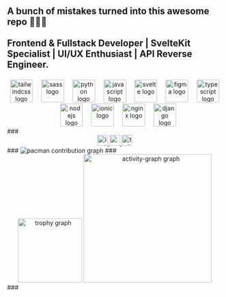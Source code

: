 <h2 align="left">A bunch of mistakes turned into this awesome repo 👋👋👋<br><br>Frontend & Fullstack Developer | SvelteKit Specialist | UI/UX Enthusiast | API Reverse Engineer.</h2>

###
<div align="center">
  <img src="https://skillicons.dev/icons?i=tailwind" height="53" alt="tailwindcss logo"  />
  <img width="12" />
  <img src="https://cdn.jsdelivr.net/gh/devicons/devicon/icons/sass/sass-original.svg" height="53" alt="sass logo"  />
  <img width="12" />
  <img src="https://skillicons.dev/icons?i=py" height="53" alt="python logo"  />
  <img width="12" />
  <img src="https://cdn.jsdelivr.net/gh/devicons/devicon/icons/javascript/javascript-original.svg" height="53" alt="javascript logo"  />
  <img width="12" />
  <img src="https://cdn.jsdelivr.net/gh/devicons/devicon/icons/svelte/svelte-original.svg" height="53" alt="svelte logo"  />
  <img width="12" />
  <img src="https://cdn.jsdelivr.net/gh/devicons/devicon/icons/figma/figma-original.svg" height="53" alt="figma logo"  />
  <img width="12" />
  <img src="https://cdn.jsdelivr.net/gh/devicons/devicon/icons/typescript/typescript-original.svg" height="53" alt="typescript logo"  />
  <img width="12" />
  <img src="https://cdn.jsdelivr.net/gh/devicons/devicon/icons/nodejs/nodejs-original.svg" height="53" alt="nodejs logo"  />
  <img width="12" />
  <img src="https://cdn.jsdelivr.net/gh/devicons/devicon/icons/ionic/ionic-original.svg" height="53" alt="ionic logo"  />
  <img width="12" />
  <img src="https://cdn.jsdelivr.net/gh/devicons/devicon/icons/nginx/nginx-original.svg" height="53" alt="nginx logo"  />
  <img width="12" />
  <img src="https://cdn.jsdelivr.net/gh/devicons/devicon/icons/django/django-plain.svg" height="53" alt="django logo"  />
</div>
###
<div align="center">
  <a href="https://www.instagram.com/aleenxettri/" target="_blank">
    <img src="https://img.shields.io/static/v1?message=Instagram&logo=instagram&label=&color=E4405F&logoColor=white&labelColor=&style=for-the-badge" height="25" alt="instagram logo"  />
  </a>
  <a href="https://xettrialeen.medium.com/" target="_blank">
    <img src="https://img.shields.io/static/v1?message=Medium&logo=medium&label=&color=12100E&logoColor=white&labelColor=&style=for-the-badge" height="25" alt="medium logo"  />
  </a>
  <a href="https://x.com/xettri_aleen" target="_blank">
    <img src="https://img.shields.io/static/v1?message=Twitter&logo=twitter&label=&color=1DA1F2&logoColor=white&labelColor=&style=for-the-badge" height="25" alt="twitter logo"  />
  </a>
</div>
###
<picture>
  <source media="(prefers-color-scheme: dark)" srcset="https://raw.githubusercontent.com/xettrialeen/xettrialeen/refs/heads/main/pacman.svg">
  <source media="(prefers-color-scheme: light)" srcset="https://raw.githubusercontent.com/xettrialeen/xettrialeen/refs/heads/main/pacman.svg">
  <img alt="pacman contribution graph" src="https://raw.githubusercontent.com/xettrialeen/xettrialeen/output/pacman-contribution-graph.svg">
</picture>
###
<div align="center">
  <img src="https://github-profile-trophy.vercel.app?username=xettrialeen&theme=dracula&column=-1&row=1&margin-w=8&margin-h=8&no-bg=false&no-frame=false&order=4" height="150" alt="trophy graph"  />
  <img src="https://github-readme-activity-graph.vercel.app/graph?username=xettrialeen&radius=16&theme=dracula&area=true&order=5" height="300" alt="activity-graph graph"  />
</div>
###
